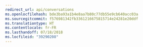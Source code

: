```yaml
---
redirect_url: api/conversations
ms.openlocfilehash: bde3ba93a1b4e8aa7b80c77db55e9cb640acc03a
ms.sourcegitcommit: f576981342fb3361216675815714e24281e20ddf
ms.translationtype: HT
ms.contentlocale: fr-FR
ms.lasthandoff: 07/18/2018
ms.locfileid: "39290208"
---
```

